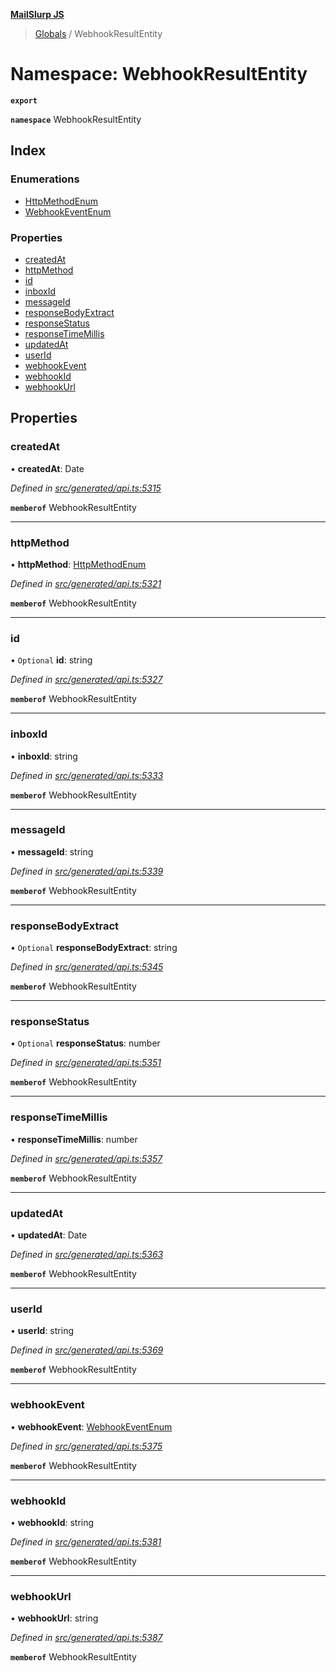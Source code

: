 **[MailSlurp JS](../README.md)**

> [Globals](../README.md) / WebhookResultEntity

# Namespace: WebhookResultEntity

**`export`** 

**`namespace`** WebhookResultEntity

## Index

### Enumerations

* [HttpMethodEnum](../enums/webhookresultentity.httpmethodenum.md)
* [WebhookEventEnum](../enums/webhookresultentity.webhookeventenum.md)

### Properties

* [createdAt](webhookresultentity.md#createdat)
* [httpMethod](webhookresultentity.md#httpmethod)
* [id](webhookresultentity.md#id)
* [inboxId](webhookresultentity.md#inboxid)
* [messageId](webhookresultentity.md#messageid)
* [responseBodyExtract](webhookresultentity.md#responsebodyextract)
* [responseStatus](webhookresultentity.md#responsestatus)
* [responseTimeMillis](webhookresultentity.md#responsetimemillis)
* [updatedAt](webhookresultentity.md#updatedat)
* [userId](webhookresultentity.md#userid)
* [webhookEvent](webhookresultentity.md#webhookevent)
* [webhookId](webhookresultentity.md#webhookid)
* [webhookUrl](webhookresultentity.md#webhookurl)

## Properties

### createdAt

•  **createdAt**: Date

*Defined in [src/generated/api.ts:5315](https://github.com/mailslurp/mailslurp-client/blob/24bff2e/src/generated/api.ts#L5315)*

**`memberof`** WebhookResultEntity

___

### httpMethod

•  **httpMethod**: [HttpMethodEnum](../enums/webhookresultentity.httpmethodenum.md)

*Defined in [src/generated/api.ts:5321](https://github.com/mailslurp/mailslurp-client/blob/24bff2e/src/generated/api.ts#L5321)*

**`memberof`** WebhookResultEntity

___

### id

• `Optional` **id**: string

*Defined in [src/generated/api.ts:5327](https://github.com/mailslurp/mailslurp-client/blob/24bff2e/src/generated/api.ts#L5327)*

**`memberof`** WebhookResultEntity

___

### inboxId

•  **inboxId**: string

*Defined in [src/generated/api.ts:5333](https://github.com/mailslurp/mailslurp-client/blob/24bff2e/src/generated/api.ts#L5333)*

**`memberof`** WebhookResultEntity

___

### messageId

•  **messageId**: string

*Defined in [src/generated/api.ts:5339](https://github.com/mailslurp/mailslurp-client/blob/24bff2e/src/generated/api.ts#L5339)*

**`memberof`** WebhookResultEntity

___

### responseBodyExtract

• `Optional` **responseBodyExtract**: string

*Defined in [src/generated/api.ts:5345](https://github.com/mailslurp/mailslurp-client/blob/24bff2e/src/generated/api.ts#L5345)*

**`memberof`** WebhookResultEntity

___

### responseStatus

• `Optional` **responseStatus**: number

*Defined in [src/generated/api.ts:5351](https://github.com/mailslurp/mailslurp-client/blob/24bff2e/src/generated/api.ts#L5351)*

**`memberof`** WebhookResultEntity

___

### responseTimeMillis

•  **responseTimeMillis**: number

*Defined in [src/generated/api.ts:5357](https://github.com/mailslurp/mailslurp-client/blob/24bff2e/src/generated/api.ts#L5357)*

**`memberof`** WebhookResultEntity

___

### updatedAt

•  **updatedAt**: Date

*Defined in [src/generated/api.ts:5363](https://github.com/mailslurp/mailslurp-client/blob/24bff2e/src/generated/api.ts#L5363)*

**`memberof`** WebhookResultEntity

___

### userId

•  **userId**: string

*Defined in [src/generated/api.ts:5369](https://github.com/mailslurp/mailslurp-client/blob/24bff2e/src/generated/api.ts#L5369)*

**`memberof`** WebhookResultEntity

___

### webhookEvent

•  **webhookEvent**: [WebhookEventEnum](../enums/webhookresultentity.webhookeventenum.md)

*Defined in [src/generated/api.ts:5375](https://github.com/mailslurp/mailslurp-client/blob/24bff2e/src/generated/api.ts#L5375)*

**`memberof`** WebhookResultEntity

___

### webhookId

•  **webhookId**: string

*Defined in [src/generated/api.ts:5381](https://github.com/mailslurp/mailslurp-client/blob/24bff2e/src/generated/api.ts#L5381)*

**`memberof`** WebhookResultEntity

___

### webhookUrl

•  **webhookUrl**: string

*Defined in [src/generated/api.ts:5387](https://github.com/mailslurp/mailslurp-client/blob/24bff2e/src/generated/api.ts#L5387)*

**`memberof`** WebhookResultEntity
